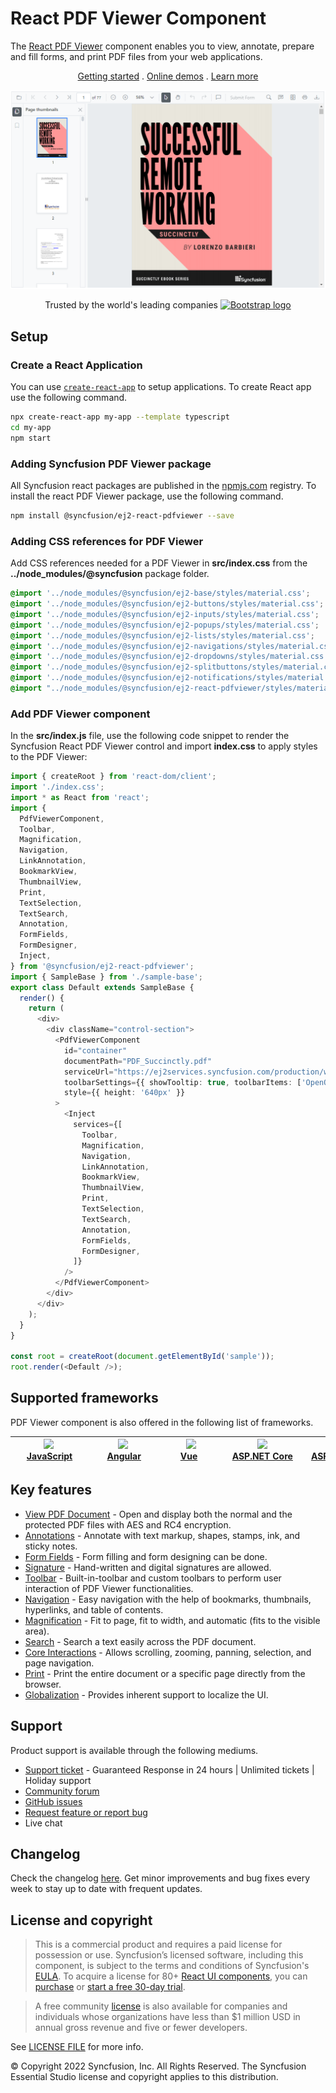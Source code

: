 # React PDF Viewer Component

The [React PDF Viewer](https://www.syncfusion.com/react-ui-components/react-pdf-viewer?utm_source=npm&utm_medium=listing&utm_campaign=react-pdf-viewer-npm) component enables you to view, annotate, prepare and fill forms, and print PDF files from your web applications.

<p align="center">
    <a href="https://ej2.syncfusion.com/react/documentation/pdfviewer/getting-started/?utm_source=npm&utm_medium=listing&utm_campaign=react-pdf-viewer-npm">Getting started</a> . 
    <a href="https://ej2.syncfusion.com/react/demos/?utm_source=npm&utm_medium=listing&utm_campaign=react-pdf-viewer-npm#/bootstrap5/pdfviewer/default">Online demos</a> . 
    <a href="https://www.syncfusion.com/react-components/react-pdf-viewer?utm_source=npm&utm_medium=listing&utm_campaign=react-pdf-viewer-npm">Learn more</a>
</p>

<p align="center">
    <img src="https://raw.githubusercontent.com/SyncfusionExamples/nuget-img/master/react/react-pdf-viewer.png" alt="React PDF Viewer Component"/>
</p>

<p align="center">
Trusted by the world's leading companies
  <a href="https://www.syncfusion.com">
    <img src="https://raw.githubusercontent.com/SyncfusionExamples/nuget-img/master/syncfusion/syncfusion-trusted-companies.webp" alt="Bootstrap logo">
  </a>
</p>

## Setup

### Create a React Application

You can use [`create-react-app`](https://github.com/facebookincubator/create-react-app) to setup applications. To create React app use the following command.

```bash
npx create-react-app my-app --template typescript
cd my-app
npm start
```

### Adding Syncfusion PDF Viewer package

All Syncfusion react packages are published in the [npmjs.com](https://www.npmjs.com/~syncfusionorg) registry. To install the react PDF Viewer package, use the following command.

```bash
npm install @syncfusion/ej2-react-pdfviewer --save
```

### Adding CSS references for PDF Viewer

Add CSS references needed for a PDF Viewer in **src/index.css** from the **../node_modules/@syncfusion** package folder.

```css
@import '../node_modules/@syncfusion/ej2-base/styles/material.css';
@import '../node_modules/@syncfusion/ej2-buttons/styles/material.css';
@import '../node_modules/@syncfusion/ej2-inputs/styles/material.css';
@import '../node_modules/@syncfusion/ej2-popups/styles/material.css';
@import '../node_modules/@syncfusion/ej2-lists/styles/material.css';
@import '../node_modules/@syncfusion/ej2-navigations/styles/material.css';
@import '../node_modules/@syncfusion/ej2-dropdowns/styles/material.css';
@import '../node_modules/@syncfusion/ej2-splitbuttons/styles/material.css';
@import '../node_modules/@syncfusion/ej2-notifications/styles/material.css';  
@import "../node_modules/@syncfusion/ej2-react-pdfviewer/styles/material.css";
```

### Add PDF Viewer component

In the **src/index.js** file, use the following code snippet to render the Syncfusion React PDF Viewer control and import **index.css** to apply styles to the PDF Viewer:

```typescript
import { createRoot } from 'react-dom/client';
import './index.css';
import * as React from 'react';
import {
  PdfViewerComponent,
  Toolbar,
  Magnification,
  Navigation,
  LinkAnnotation,
  BookmarkView,
  ThumbnailView,
  Print,
  TextSelection,
  TextSearch,
  Annotation,
  FormFields,
  FormDesigner,
  Inject,
} from '@syncfusion/ej2-react-pdfviewer';
import { SampleBase } from './sample-base';
export class Default extends SampleBase {
  render() {
    return (
      <div>
        <div className="control-section">
          <PdfViewerComponent
            id="container"
            documentPath="PDF_Succinctly.pdf"
            serviceUrl="https://ej2services.syncfusion.com/production/web-services/api/pdfviewer"
            toolbarSettings={{ showTooltip: true, toolbarItems: ['OpenOption',  'PanTool', 'AnnotationEditTool', 'FormDesignerEditTool', ], annotationToolbarItems: ['HandWrittenSignatureTool'], formDesignerToolbarItems: ['TextboxTool', 'PasswordTool', ] }} 
            style={{ height: '640px' }}
          >
            <Inject
              services={[
                Toolbar,
                Magnification,
                Navigation,
                LinkAnnotation,
                BookmarkView,
                ThumbnailView,
                Print,
                TextSelection,
                TextSearch,
                Annotation,
                FormFields,
                FormDesigner,
              ]}
            />
          </PdfViewerComponent>
        </div>
      </div>
    );
  }
}

const root = createRoot(document.getElementById('sample'));
root.render(<Default />);
```

## Supported frameworks

PDF Viewer component is also offered in the following list of frameworks.

| [<img src="https://ej2.syncfusion.com/github/images/js.svg" height="50" />](https://www.syncfusion.com/javascript-ui-controls?utm_medium=listing&utm_source=github)<br/>&nbsp;&nbsp;&nbsp;&nbsp;&nbsp;[JavaScript](https://www.syncfusion.com/javascript-ui-controls?utm_medium=listing&utm_source=github)&nbsp;&nbsp;&nbsp;&nbsp; | [<img src="https://ej2.syncfusion.com/github/images/angular.svg"  height="50" />](https://www.syncfusion.com/angular-components/?utm_medium=listing&utm_source=github)<br/>&nbsp;&nbsp;&nbsp;&nbsp;&nbsp;&nbsp;&nbsp;[Angular](https://www.syncfusion.com/angular-components/?utm_medium=listing&utm_source=github)&nbsp;&nbsp;&nbsp;&nbsp;&nbsp;&nbsp; | [<img src="https://ej2.syncfusion.com/github/images/vue.svg" height="50" />](https://www.syncfusion.com/vue-ui-components?utm_medium=listing&utm_source=github)<br/>&nbsp;&nbsp;&nbsp;&nbsp;&nbsp;&nbsp;&nbsp;[Vue](https://www.syncfusion.com/vue-ui-components?utm_medium=listing&utm_source=github)&nbsp;&nbsp;&nbsp;&nbsp;&nbsp;&nbsp;&nbsp;&nbsp;&nbsp; | [<img src="https://ej2.syncfusion.com/github/images/netcore.svg" height="50" />](https://www.syncfusion.com/aspnet-core-ui-controls?utm_medium=listing&utm_source=github)<br/>&nbsp;&nbsp;[ASP.NET&nbsp;Core](https://www.syncfusion.com/aspnet-core-ui-controls?utm_medium=listing&utm_source=github)&nbsp;&nbsp; | [<img src="https://ej2.syncfusion.com/github/images/netmvc.svg" height="50" />](https://www.syncfusion.com/aspnet-mvc-ui-controls?utm_medium=listing&utm_source=github)<br/>&nbsp;&nbsp;[ASP.NET&nbsp;MVC](https://www.syncfusion.com/aspnet-mvc-ui-controls?utm_medium=listing&utm_source=github)&nbsp;&nbsp; | 
| :-----: | :-----: | :-----: | :-----: | :-----: |

## Key features

* [View PDF Document](https://ej2.syncfusion.com/react/documentation/pdfviewer/getting-started/) - Open and display both the normal and the protected PDF files with AES and RC4 encryption.
* [Annotations](https://ej2.syncfusion.com/react/documentation/pdfviewer/annotation/text-markup-annotation/) - Annotate with text markup, shapes, stamps, ink, and sticky notes.
* [Form Fields](https://ej2.syncfusion.com/react/documentation/pdfviewer/form-designer/create-fillable-PDF-forms/create-programmatically/) - Form filling and form designing can be done.
* [Signature](https://ej2.syncfusion.com/angular/documentation/pdfviewer/handwritten-signature/) - Hand-written and digital signatures are allowed.
* [Toolbar](https://ej2.syncfusion.com/react/documentation/pdfviewer/toolbar/) - Built-in-toolbar and custom toolbars to perform user interaction of PDF Viewer functionalities.
* [Navigation](https://ej2.syncfusion.com/react/documentation/pdfviewer/navigation/) - Easy navigation with the help of bookmarks, thumbnails, hyperlinks, and table of contents.
* [Magnification](https://ej2.syncfusion.com/react/documentation/pdfviewer/magnification/) - Fit to page, fit to width, and automatic (fits to the visible area).
* [Search](https://ej2.syncfusion.com/react/documentation/pdfviewer/text-search/) - Search a text easily across the PDF document.	
* [Core Interactions](https://ej2.syncfusion.com/react/documentation/pdfviewer/interaction-mode/) - Allows scrolling, zooming, panning, selection, and page navigation.
* [Print](https://ej2.syncfusion.com/react/documentation/pdfviewer/print/) - Print the entire document or a specific page directly from the browser.
* [Globalization](https://ej2.syncfusion.com/react/documentation/pdfviewer/globalization/) - Provides inherent support to localize the UI.

## Support

Product support is available through the following mediums.

* [Support ticket](https://support.syncfusion.com/support/tickets/create) - Guaranteed Response in 24 hours | Unlimited tickets | Holiday support
* [Community forum](https://www.syncfusion.com/forums/react-js2?utm_source=npm&utm_medium=listing&utm_campaign=react-pdf-viewer-npm)
* [GitHub issues](https://github.com/syncfusion/ej2-react-ui-components/issues/new)
* [Request feature or report bug](https://www.syncfusion.com/feedback/react?utm_source=npm&utm_medium=listing&utm_campaign=react-pdf-viewer-npm)
* Live chat

## Changelog

Check the changelog [here](https://github.com/syncfusion/ej2-pdfviewer/blob/master/CHANGELOG.md?utm_source=npm&utm_medium=listing&utm_campaign=react-pdf-viewer-npm). Get minor improvements and bug fixes every week to stay up to date with frequent updates.

## License and copyright

> This is a commercial product and requires a paid license for possession or use. Syncfusion’s licensed software, including this component, is subject to the terms and conditions of Syncfusion's [EULA](https://www.syncfusion.com/eula/es/). To acquire a license for 80+ [React UI components](https://www.syncfusion.com/react-components), you can [purchase](https://www.syncfusion.com/sales/products) or [start a free 30-day trial](https://www.syncfusion.com/account/manage-trials/start-trials).

> A free community [license](https://www.syncfusion.com/products/communitylicense) is also available for companies and individuals whose organizations have less than $1 million USD in annual gross revenue and five or fewer developers.

See [LICENSE FILE](https://github.com/syncfusion/ej2/blob/master/license?utm_source=npm&utm_medium=listing&utm_campaign=react-pdf-viewer-npm) for more info.

&copy; Copyright 2022 Syncfusion, Inc. All Rights Reserved. The Syncfusion Essential Studio license and copyright applies to this distribution.
